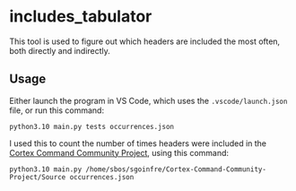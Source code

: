 # includes_tabulator

This tool is used to figure out which headers are included the most often, both directly and indirectly.

## Usage

Either launch the program in VS Code, which uses the `.vscode/launch.json` file, or run this command:

`python3.10 main.py tests occurrences.json`

I used this to count the number of times headers were included in the [Cortex Command Community Project](https://github.com/cortex-command-community/Cortex-Command-Community-Project), using this command:

`python3.10 main.py /home/sbos/sgoinfre/Cortex-Command-Community-Project/Source occurrences.json`
